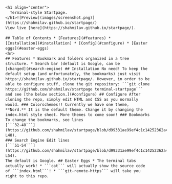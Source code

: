     <h1 align="center">
      Terminal-style Startpage.
    </h1>![Preview](images/screenshot.png)](https://shahmilav.github.io/startpage/)
    View live [here](https://shahmilav.github.io/startpage/).
    
    ## Table of Contents * [Features](#features) *
    [Installation](#installation) * [Config](#configure) * [Easter
    eggs](#easter-eggs)
    <hr>
    ## Features * Bookmark and folders organized in a tree
    structure. * Search bar (default is Google, can be
    [changed](#search-engine) ## Installation No need! To keep the
    default setup (and unfortunately, the bookmarks) just visit
    https://shahmilav.github.io/startpage/. However, in order to be
    able to configure stuff, clone the git repository: ```git clone
    https://github.com/shahmilav/startpage terminal-startpage```
    and see [the below section.](#configure) ## Configure After
    cloning the repo, simply edit HTML and CSS as you normally
    would. ### Colorschemes!! Currently we have one theme,
    **Nord.** It is the default theme. Change it by changing the
    index.html style sheet. More themes to come soon! ### Bookmarks
    To change the bookmarks, see lines
    [```32-48```](https://github.com/shahmilav/startpage/blob/d99331ae99ef4c1c14252362a48eceeba0848324/index.html#L32-L48).
    ### Search Engine Edit lines
    [```51-54```](https://github.com/shahmilav/startpage/blob/d99331ae99ef4c1c14252362a48eceeba0848324/index.html#L51-L54).
    The default is Google. ## Easter Eggs * The terminal tabs
    actually work! * ```cat``` will actually show the source code
    of ```index.html```! * ```git-remote-https``` will take you
    right to this repo.
